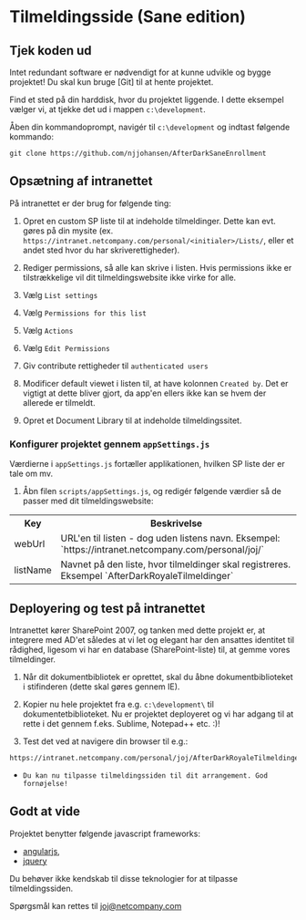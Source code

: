 # Tilmeldingsside (Sane edition)

## Tjek koden ud
Intet redundant software er nødvendigt for at kunne udvikle og bygge projektet! Du skal kun bruge [Git] til at hente projektet. 

[1]: http://git-scm.com/downloads           "Git"

Find et sted på din harddisk, hvor du projektet liggende. I dette eksempel vælger vi, at tjekke det ud i mappen `c:\development`.

Åben din kommandoprompt, navigér til `c:\development` og indtast følgende kommando:

```
git clone https://github.com/njjohansen/AfterDarkSaneEnrollment
```

## Opsætning af intranettet

På intranettet er der brug for følgende ting:

1.    Opret en custom SP liste til at indeholde tilmeldinger. Dette kan evt. gøres på din mysite (ex. `https://intranet.netcompany.com/personal/<initialer>/Lists/`, eller et andet sted hvor du har skriverettigheder). 

2.    Rediger permissions, så alle kan skrive i listen. Hvis permissions ikke er tilstrækkelige vil dit tilmeldingswebsite ikke virke for alle. 
  1. Vælg `List settings`
  2. Vælg `Permissions for this list`
  3. Vælg `Actions`
  4. Vælg `Edit Permissions`
  5. Giv contribute rettigheder til `authenticated users`

3.    Modificer default viewet i listen til, at have kolonnen `Created by`. Det er vigtigt at dette bliver gjort, da app'en ellers ikke kan se hvem der allerede er tilmeldt.

4.    Opret et Document Library til at indeholde tilmeldingssitet.

### Konfigurer projektet gennem `appSettings.js`

 Værdierne i `appSettings.js` fortæller applikationen, hvilken SP liste der er tale om mv.

1.    Åbn filen `scripts/appSettings.js`, og redigér følgende værdier så de passer med dit tilmeldingswebsite:
 
 <table>
  <tr>
    <th>Key</th><th>Beskrivelse</th>
  </tr>
  <tr>
    <td>webUrl</td>
    <td>
      URL'en til listen - dog uden listens navn. 
      Eksempel: `https://intranet.netcompany.com/personal/joj/`
    </td>
  </tr>
  <tr>
    <td>listName</td>
    <td>
      Navnet på den liste, hvor tilmeldinger skal registreres. 
      Eksempel `AfterDarkRoyaleTilmeldinger`
    </td>
  </tr>
</table>  

## Deployering og test på intranettet

Intranettet kører SharePoint 2007, og tanken med dette projekt er, at integrere med AD'et således at vi let og elegant har den ansattes identitet til rådighed, ligesom vi har en database (SharePoint-liste) til, at gemme vores tilmeldinger. 

1.    Når dit dokumentbibliotek er oprettet, skal du åbne dokumentbiblioteket i stifinderen (dette skal gøres gennem IE).

2.    Kopier nu hele projektet fra e.g. `c:\development\` til dokumentetbiblioteket. Nu er projektet deployeret og vi har adgang til at rette i det gennem f.eks. Sublime, Notepad++ etc. :)! 

3.    Test det ved at navigere din browser til e.g.:
      
```
https://intranet.netcompany.com/personal/joj/AfterDarkRoyaleTilmeldinger/index.html
```

*     Du kan nu tilpasse tilmeldingssiden til dit arrangement. God fornøjelse!

## Godt at vide

Projektet benytter følgende javascript frameworks:
  * [angularjs](http://angularjs.org/),
  * [jquery](http://jquery.com/)

Du behøver ikke kendskab til disse teknologier for at tilpasse tilmeldingssiden.

Spørgsmål kan rettes til joj@netcompany.com
